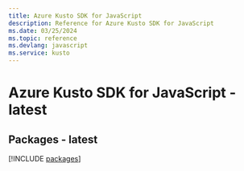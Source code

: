 ```yaml
---
title: Azure Kusto SDK for JavaScript
description: Reference for Azure Kusto SDK for JavaScript
ms.date: 03/25/2024
ms.topic: reference
ms.devlang: javascript
ms.service: kusto
---
```

# Azure Kusto SDK for JavaScript - latest
## Packages - latest
[!INCLUDE [packages](kusto-index.md)]